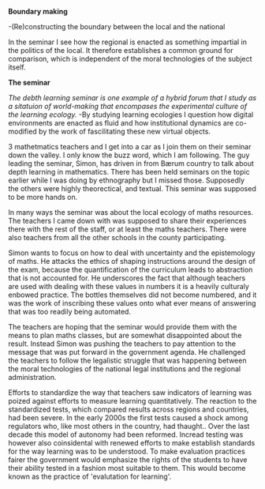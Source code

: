 
**Boundary making**

-(Re)constructing the boundary between the local and the national

In the seminar I see how the regional is enacted as something impartial in the politics of the local. It therefore establishes a common ground for comparison, which is independent of the moral technologies of the subject itself. 


**The seminar**

*The debth learning seminar is one example of a hybrid forum that I study as a sitatuion of world-making that encompases the experimental culture of the learning ecology.* 
-By studying learning ecologies I question how digital environments are enacted as fluid and how institutional dynamics are co-modified by the work of fascilitating these new virtual objects. 


3 mathetmatics teachers and I get into a car as I join them on their seminar down the valley. I only know the buzz word, which I am following. The guy leading the seminar, Simon, has driven in from Bærum country to talk about depth learning in mathematics. There has been held seminars on the topic earlier while I was doing by ethnography but I missed those. Supposedly the others were highly theorectical, and textual. This seminar was supposed to be more hands on. 



In many ways the seminar was about the local ecology of maths resources. The teachers I came down with was supposed to share their experiences there with the rest of the staff, or at least the maths teachers. There were also teachers from all the other schools in the county participating. 

Simon wants to focus on how to deal with uncertainty and the epistemology of maths. He attacks the ethics of shaping instructions around the design of the exam, because the quantification of the curriculum leads to abstraction that is not accounted for. He underscores the fact that although teachers are used with dealing with these values in numbers it is a heavily culturaly enbowed practice. The bottles themselves did not become numbered, and it was the work of inscribing these values onto what ever means of answering that was too readily being automated.

The teachers are hoping that the seminar would provide them with the means to plan maths classes, but are somewhat disappointed about the result. Instead Simon was pushing the teachers to pay attention to the message that was put forward in the government agenda. He challenged the teachers to follow the legalistic struggle that was happening between the moral technologies of the national legal institutions and the regional administration. 

Efforts to standardize the way that teachers saw indicators of learning was poized against efforts to measure learning quantitatively. The reaction to the standardized tests, which compared results across regions and countries, had been severe. In the early 2000s the first tests caused a shock among regulators who, like most others in the country, had thaught..  Over the last decade this model of autonomy had been reformed. Incread testing was however also coinsidental with renewed efforts to make establish standards for the way learning was to be understood. To make evaluation practices fairer the government would emphasize the rights of the students to have their ability tested in a fashion most suitable to them. This would become known as the practice of 'evalutation for learning'. 


